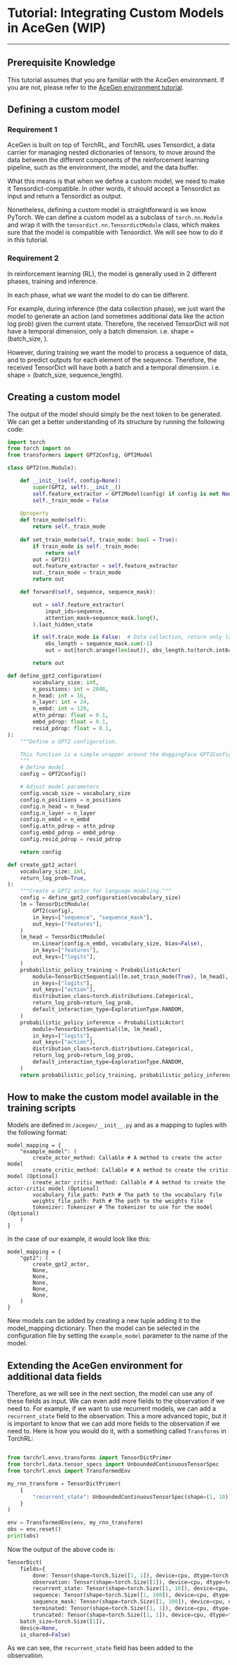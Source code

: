 # Tutorial: Integrating Custom Models in AceGen (WIP)

---

## Prerequisite Knowledge

This tutorial assumes that you are familiar with the AceGen environment. 
If you are not, please refer to the [AceGen environment tutorial](understanding_the_smiles_environment.md).

## Defining a custom model

### Requirement 1

AceGen is built on top of TorchRL, and TorchRL uses Tensordict, a data carrier for managing nested dictionaries of tensors, 
to move around the data between the different components of the reinforcement learning pipeline, such as the environment, 
the model, and the data buffer.

What this means is that when we define a custom model, we need to make it Tensordict-compatible. In other words,
it should accept a Tensordict as input and return a Tensordict as output.

Nonetheless, defining a custom model is straightforward is we know PyTorch. We can define a custom model as a subclass 
of `torch.nn.Module` and wrap it with the `tensordict.nn.TensordictModule` class, which makes sure that the model is 
compatible with Tensordict. We will see how to do it in this tutorial.

### Requirement 2

In reinforcement learning (RL), the model is generally used in 2 different phases, training and inference. 

In each phase, what we want the model to do can be different.

For example, during inference (the data collection phase), we just want the model to generate an action (and sometimes 
additional data like the action log prob) given the current state. Therefore, the received TensorDict 
will not have a temporal dimension, only a batch dimension. i.e. shape = (batch_size, ).

However, during training we want the model to process a sequence of data, and to predict outputs for each element of the
sequence. Therefore, the received TensorDict will have both a batch and a temporal dimension. i.e. shape = (batch_size, 
sequence_length).

## Creating a custom model

The output of the model should simply be the next token to be generated.
We can get a better understanding of its structure by running the following code:

```python
import torch
from torch import nn
from transformers import GPT2Config, GPT2Model

class GPT2(nn.Module):

    def __init__(self, config=None):
        super(GPT2, self).__init__()
        self.feature_extractor = GPT2Model(config) if config is not None else None        
        self._train_mode = False
        
    @property
    def train_mode(self):
        return self._train_mode
    
    def set_train_mode(self, train_mode: bool = True):
        if train_mode is self._train_mode:
            return self
        out = GPT2()
        out.feature_extractor = self.feature_extractor
        out._train_mode = train_mode
        return out

    def forward(self, sequence, sequence_mask):

        out = self.feature_extractor(
            input_ids=sequence,
            attention_mask=sequence_mask.long(),
        ).last_hidden_state

        if self.train_mode is False:  # Data collection, return only last token
            obs_length = sequence_mask.sum(-1)
            out = out[torch.arange(len(out)), obs_length.to(torch.int64) - 1]

        return out
```

```python
def define_gpt2_configuration(
        vocabulary_size: int,
        n_positions: int = 2048,
        n_head: int = 16,
        n_layer: int = 24,
        n_embd: int = 128,
        attn_pdrop: float = 0.1,
        embd_pdrop: float = 0.1,
        resid_pdrop: float = 0.1,
):
    """Define a GPT2 configuration.

    This function is a simple wrapper around the HuggingFace GPT2Config, allowing to specify relevant parameters.
    """
    # Define model
    config = GPT2Config()

    # Adjust model parameters
    config.vocab_size = vocabulary_size
    config.n_positions = n_positions
    config.n_head = n_head
    config.n_layer = n_layer
    config.n_embd = n_embd
    config.attn_pdrop = attn_pdrop
    config.embd_pdrop = embd_pdrop
    config.resid_pdrop = resid_pdrop

    return config
```

```python
def create_gpt2_actor(
    vocabulary_size: int,
    return_log_prob=True,
):
    """Create a GPT2 actor for language modeling."""
    config = define_gpt2_configuration(vocabulary_size)
    lm = TensorDictModule(
        GPT2(config),
        in_keys=["sequence", "sequence_mask"],
        out_keys=["features"],
    )
    lm_head = TensorDictModule(
        nn.Linear(config.n_embd, vocabulary_size, bias=False),
        in_keys=["features"],
        out_keys=["logits"],
    )
    probabilistic_policy_training = ProbabilisticActor(
        module=TensorDictSequential(lm.set_train_mode(True), lm_head),
        in_keys=["logits"],
        out_keys=["action"],
        distribution_class=torch.distributions.Categorical,
        return_log_prob=return_log_prob,
        default_interaction_type=ExplorationType.RANDOM,
    )
    probabilistic_policy_inference = ProbabilisticActor(
        module=TensorDictSequential(lm, lm_head),
        in_keys=["logits"],
        out_keys=["action"],
        distribution_class=torch.distributions.Categorical,
        return_log_prob=return_log_prob,
        default_interaction_type=ExplorationType.RANDOM,
    )
    return probabilistic_policy_training, probabilistic_policy_inference
```

## How to make the custom model available in the training scripts

Models are defined in `/acegen/__init__.py` and as a mapping to tuples with the following format:

    model_mapping = {
        "example_model": (
            create_actor_method: Callable # A method to create the actor model
            create_critic_method: Callable # A method to create the critic model (Optional)
            create_actor_critic_method: Callable # A method to create the actor-critic model (Optional)
            vocabulary_file_path: Path # The path to the vocabulary file
            weights_file_path: Path # The path to the weights file
            tokenizer: Tokenizer # The tokenizer to use for the model (Optional)
        )
    }

In the case of our example, it would look like this:

    model_mapping = {
        "gpt2": (
            create_gpt2_actor,
            None,
            None,
            None,
            None, 
            None,
        )
    }

New models can be added by creating a new tuple adding it to the model_mapping dictionary. Then the model can be 
selected in the configuration file by setting the `example_model` parameter to the name of the model.

## Extending the AceGen environment for additional data fields

Therefore, as we will see in the next section, the model can use any of these fields as input. We can even add more fields to the observation if we need to. For example, if we want to use recurrent models, we can add a `recurrent_state` field to the observation.
This a more advanced topic, but it is important to know that we can add more fields to the observation if we need to.
Here is how you would do it, with a something called `Transforms` in TorchRL:

```python

from torchrl.envs.transforms import TensorDictPrimer
from torchrl.data.tensor_specs import UnboundedContinuousTensorSpec
from torchrl.envs import TransformedEnv

my_rnn_transform = TensorDictPrimer(
    {
        "recurrent_state": UnboundedContinuousTensorSpec(shape=(1, 10)),
    }
)

env = TransformedEnv(env, my_rnn_transform)
obs = env.reset()
print(obs)
```

Now the output of the above code is:

```python
TensorDict(
    fields={
        done: Tensor(shape=torch.Size([1, 1]), device=cpu, dtype=torch.bool, is_shared=False),
        observation: Tensor(shape=torch.Size([1]), device=cpu, dtype=torch.int32, is_shared=False),
        recurrent_state: Tensor(shape=torch.Size([1, 10]), device=cpu, dtype=torch.float32, is_shared=False),
        sequence: Tensor(shape=torch.Size([1, 100]), device=cpu, dtype=torch.int32, is_shared=False),
        sequence_mask: Tensor(shape=torch.Size([1, 100]), device=cpu, dtype=torch.bool, is_shared=False),
        terminated: Tensor(shape=torch.Size([1, 1]), device=cpu, dtype=torch.bool, is_shared=False),
        truncated: Tensor(shape=torch.Size([1, 1]), device=cpu, dtype=torch.bool, is_shared=False)},
    batch_size=torch.Size([1]),
    device=None,
    is_shared=False)
```

As we can see, the `recurrent_state` field has been added to the observation.
